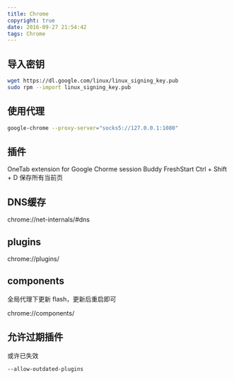 ```yaml
---
title: Chrome
copyright: true
date: 2016-09-27 21:54:42
tags: Chrome
---
```


## 导入密钥
```bash
wget https://dl.google.com/linux/linux_signing_key.pub
sudo rpm --import linux_signing_key.pub
```

## 使用代理
```bash
google-chrome --proxy-server="socks5://127.0.0.1:1080"
```

## 插件
OneTab extension for Google Chorme
session Buddy
FreshStart
Ctrl + Shift + D 保存所有当前页

## DNS缓存
chrome://net-internals/#dns

## plugins
chrome://plugins/

## components
全局代理下更新 flash，更新后重启即可

chrome://components/

## 允许过期插件
或许已失效
```bash
--allow-outdated-plugins
```